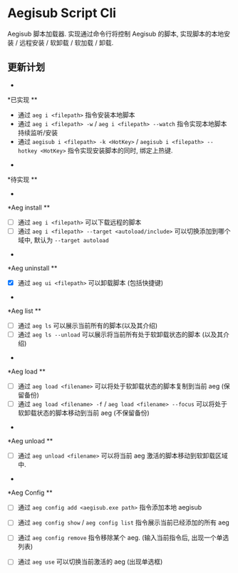 # Aegisub Script Cli

Aegisub 脚本加载器. 实现通过命令行将控制 Aegisub 的脚本, 实现脚本的本地安装 / 远程安装 / 软卸载 / 软加载 / 卸载.

## 更新计划

*
*已实现
**

- 通过 `aeg i <filepath>`  指令安装本地脚本
- 通过 `aeg i <filepath> -w` / `aeg i <filepath> --watch` 指令实现本地脚本持续监听/安装
- 通过 `aegisub i <filepath> -k <HotKey>` / `aegisub i <filepath> --hotkey <HotKey>` 指令实现安装脚本的同时, 绑定上热键.

*
*待实现
**

*
*Aeg
install
**

- [ ] 通过 `aeg i <filepath>` 可以下载远程的脚本
- [ ] 通过 `aeg i <filepath> --target <autoload/include>`  可以切换添加到哪个域中, 默认为 `--target autoload`

*
*Aeg
uninstall
**

- [x] 通过 `aeg ui <filepath>` 可以卸载脚本 (包括快捷键)

*
*Aeg
list
**

- [ ] 通过 `aeg ls` 可以展示当前所有的脚本(以及其介绍)
- [ ] 通过 `aeg ls --unload` 可以展示将当前所有处于软卸载状态的脚本 (以及其介绍)

*
*Aeg
load
**

- [ ] 通过 `aeg load <filename>` 可以将处于软卸载状态的脚本复制到当前 aeg (保留备份)
- [ ] 通过 `aeg load <filename> -f` / `aeg load <filename> --focus` 可以将处于软卸载状态的脚本移动到当前 aeg (不保留备份)

*
*Aeg
unload
**

- [ ] 通过 `aeg unload <filename>` 可以将当前 aeg 激活的脚本移动到软卸载区域中.

*
*Aeg
Config
**

- [ ] 通过 `aeg config add <aegisub.exe path>` 指令添加本地 aegisub

- [ ] 通过 `aeg config show` / `aeg config list` 指令展示当前已经添加的所有 aeg

- [ ] 通过 `aeg config remove` 指令移除某个 aeg. (输入当前指令后, 出现一个单选列表)

- [ ] 通过 `aeg use` 可以切换当前激活的 aeg (出现单选框)
